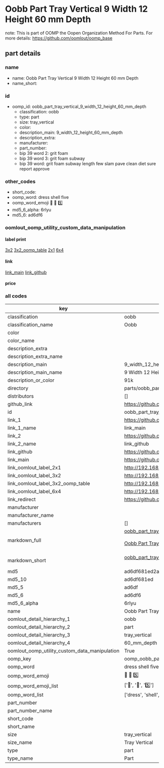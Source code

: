 # Oobb Part Tray Vertical 9 Width 12 Height 60 mm Depth  

note: This is part of OOMP the Oopen Organization Method For Parts. For more details: https://github.com/oomlout/oomp_base

##  part details
  







### name
* name: Oobb Part Tray Vertical 9 Width 12 Height 60 mm Depth
* name_short: 
### id
* oomp_id: oobb_part_tray_vertical_9_width_12_height_60_mm_depth
  * classification: oobb
  * type: part
  * size: tray_vertical
  * color: 
  * description_main: 9_width_12_height_60_mm_depth
  * description_extra: 
  * manufacturer: 
  * part_number: 
  * bip 39 word 2: grit foam
  * bip 39 word 3: grit foam subway
  * bip 39 word: grit foam subway length few slam pave clean diet sure report approve

### other_codes
* short_code: 
* oomp_word: dress shell five
* oomp_word_emoji :dress: :shell: :five:
* md5_6_alpha: 6rlyu
* md5_6: ad6df6






### oomlout_oomp_utility_custom_data_manipulation
#### label print
[3x2](http://192.168.1.245:1112/?label=oomp%206rlyu)
[3x2_oomp_table](http://192.168.1.108:1112/?label=oomp%206rlyu)
[2x1](http://192.168.1.242:1112/?label=oomp%206rlyu)
[6x4](http://192.168.1.55:1112/?label=oomp%206rlyu)    

#### link

[link_main](https://github.com/oomlout/oomlout_oomp_version_1_messy/tree/main/parts/oobb_part_tray_vertical_9_width_12_height_60_mm_depth) [link_github](https://github.com/oomlout/oomlout_oomp_version_1_messy/tree/main/parts/oobb_part_tray_vertical_9_width_12_height_60_mm_depth)                             

#### price







### all codes 
| key | value |  
| --- | --- |  
| classification | oobb |  
| classification_name | Oobb |  
| color |  |  
| color_name |  |  
| description_extra |  |  
| description_extra_name |  |  
| description_main | 9_width_12_height_60_mm_depth |  
| description_main_name | 9 Width 12 Height 60 mm Depth |  
| description_or_color | 91k |  
| directory | parts/oobb_part_tray_vertical_9_width_12_height_60_mm_depth |  
| distributors | [] |  
| github_link | https://github.com/oomlout/oomlout_oomp_part_src/tree/main/parts/oobb_part_tray_vertical_9_width_12_height_60_mm_depth |  
| id | oobb_part_tray_vertical_9_width_12_height_60_mm_depth |  
| link_1 | https://github.com/oomlout/oomlout_oomp_version_1_messy/tree/main/parts/oobb_part_tray_vertical_9_width_12_height_60_mm_depth |  
| link_1_name | link_main |  
| link_2 | https://github.com/oomlout/oomlout_oomp_version_1_messy/tree/main/parts/oobb_part_tray_vertical_9_width_12_height_60_mm_depth |  
| link_2_name | link_github |  
| link_github | https://github.com/oomlout/oomlout_oomp_version_1_messy/tree/main/parts/oobb_part_tray_vertical_9_width_12_height_60_mm_depth |  
| link_main | https://github.com/oomlout/oomlout_oomp_version_1_messy/tree/main/parts/oobb_part_tray_vertical_9_width_12_height_60_mm_depth |  
| link_oomlout_label_2x1 | http://192.168.1.242:1112/?label=oomp%206rlyu |  
| link_oomlout_label_3x2 | http://192.168.1.245:1112/?label=oomp%206rlyu |  
| link_oomlout_label_3x2_oomp_table | http://192.168.1.108:1112/?label=oomp%206rlyu |  
| link_oomlout_label_6x4 | http://192.168.1.55:1112/?label=oomp%206rlyu |  
| link_redirect | https://github.com/oomlout/oomlout_oomp_version_1_messy/tree/main/parts/oobb_part_tray_vertical_9_width_12_height_60_mm_depth |  
| manufacturer |  |  
| manufacturer_name |  |  
| manufacturers | [] |  
| markdown_full | [oobb_part_tray_vertical_9_width_12_height_60_mm_depth](none)<br>[](none)<br>[Oobb Part Tray Vertical 9 Width 12 Height 60 Mm Depth](none)<br><br> |  
| markdown_short | [oobb_part_tray_vertical_9_width_12_height_60_mm_depth](none)<br><br> |  
| md5 | ad6df681ed2a54332c2ac801b0568335 |  
| md5_10 | ad6df681ed |  
| md5_5 | ad6df |  
| md5_6 | ad6df6 |  
| md5_6_alpha | 6rlyu |  
| name | Oobb Part Tray Vertical 9 Width 12 Height 60 mm Depth |  
| oomlout_detail_hierarchy_1 | oobb |  
| oomlout_detail_hierarchy_2 | part |  
| oomlout_detail_hierarchy_3 | tray_vertical |  
| oomlout_detail_hierarchy_4 | 60_mm_depth |  
| oomlout_oomp_utility_custom_data_manipulation | True |  
| oomp_key | oomp_oobb_part_tray_vertical_9_width_12_height_60_mm_depth |  
| oomp_word | dress shell five |  
| oomp_word_emoji | :dress: :shell: :five: |  
| oomp_word_emoji_list | [':dress:', ':shell:', ':five:'] |  
| oomp_word_list | ['dress', 'shell', 'five'] |  
| part_number |  |  
| part_number_name |  |  
| short_code |  |  
| short_name |  |  
| size | tray_vertical |  
| size_name | Tray Vertical |  
| type | part |  
| type_name | Part |  
